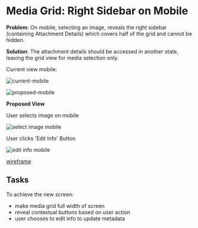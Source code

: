# Media Grid: Right Sidebar on Mobile

**Problem**: On mobile, selecting an image, reveals the right sidebar (containing Attachment Details) which covers half of the grid and cannot be hidden.

**Solution**:  The attachment details should be accessed in another state, leaving the grid view for media selection only.

Current view mobile:

![current-mobile](https://www.dropbox.com/s/5k0yczobs4s6fuk/current-right-sidebar.jpg?dl=0)


![proposed-mobile](https://www.dropbox.com/s/0zchr9dintcsc3p/Screen%20Shot%202015-04-30%20at%2012.04.15%20PM.png?dl=0)


**Proposed View**

User selects image on mobile

![select image mobile](https://www.dropbox.com/s/0zchr9dintcsc3p/Screen%20Shot%202015-04-30%20at%2012.04.15%20PM.png?dl=0)

User clicks 'Edit Info' Button

![edit info mobile](https://www.dropbox.com/s/nlkgnee4560mgcx/Screen%20Shot%202015-04-30%20at%2012.04.58%20PM.png?dl=0)

[wireframe](https://projects.invisionapp.com/share/QD2NHGDYB#/screens/72120394?maintainScrollPosition=true)

## Tasks

To achieve the new screen:
- make media grid full width of screen
- reveal contextual buttons based on user action
- user chooses to edit info to update metadata



